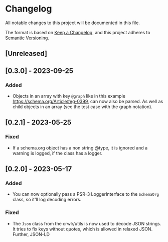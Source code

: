 # Changelog
All notable changes to this project will be documented in this file.

The format is based on [Keep a Changelog](https://keepachangelog.com/en/1.0.0/),
and this project adheres to [Semantic Versioning](https://semver.org/spec/v2.0.0.html).

## [Unreleased]

## [0.3.0] - 2023-09-25
### Added
* Objects in an array with key `@graph` like in this example https://schema.org/Article#eg-0399, can now also be parsed. As well as child objects in an array (see the test case with the graph notation).

## [0.2.1] - 2023-05-25
### Fixed
* If a schema.org object has a non string @type, it is ignored and a warning is logged, if the class has a logger.

## [0.2.0] - 2023-05-17
### Added
* You can now optionally pass a PSR-3 LoggerInterface to the `SchemaOrg` class, so it'll log decoding errors.

### Fixed
* The `Json` class from the crwlr/utils is now used to decode JSON strings. It tries to fix keys without quotes, which is allowed in relaxed JSON. Further, JSON-LD <script> blocks containing an invalid JSON string are ignored and don't lead to an error anymore.

## [0.1.0] - 2022-09-22
Initial version containing `SchemaOrg` class that finds schema.org JSON-LD objects in HTML documents and converts them to instances of the classes from the spatie schema-org package.
